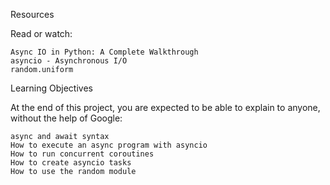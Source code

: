 
Resources

Read or watch:

    Async IO in Python: A Complete Walkthrough
    asyncio - Asynchronous I/O
    random.uniform

Learning Objectives

At the end of this project, you are expected to be able to explain to anyone, without the help of Google:

    async and await syntax
    How to execute an async program with asyncio
    How to run concurrent coroutines
    How to create asyncio tasks
    How to use the random module
